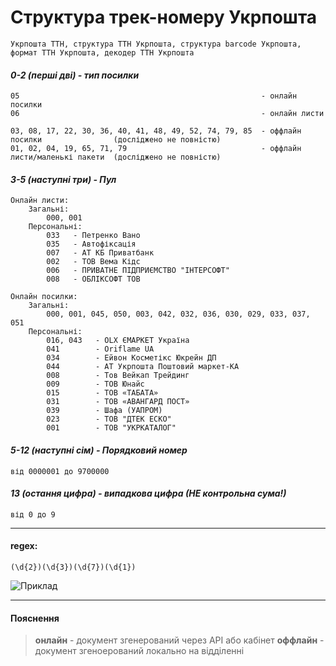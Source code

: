 # Структура трек-номеру Укрпошта
```Укрпошта ТТН, структура ТТН Укрпошта, структура barcode Укрпошта, формат ТТН Укрпошта, декодер ТТН Укрпошта```
#### _0-2 (перші дві) - тип посилки_
```
05                                                      - онлайн посилки
06                                                      - онлайн листи

03, 08, 17, 22, 30, 36, 40, 41, 48, 49, 52, 74, 79, 85  - оффлайн посилки                (досліджено не повністю)
01, 02, 04, 19, 65, 71, 79                              - оффлайн листи/маленькі пакети  (досліджено не повністю)
```
#### _3-5 (наступні три) - Пул_
```
Онлайн листи:
    Загальні:
    	000, 001
    Персональні:
        033   - Петренко Вано
        035   - Автофіксація
        007   - АТ КБ Приватбанк
        002   - ТОВ Вема Кідс
        006   - ПРИВАТНЕ ПІДПРИЄМСТВО "ІНТЕРСОФТ"
        008   - ОБЛІКСОФТ ТОВ
        
Онлайн посилки:
	Загальні:
		000, 001, 045, 050, 003, 042, 032, 036, 030, 029, 033, 037, 051
	Персональні:
	    016, 043   - OLX ЄМАРКЕТ Україна
	    041        - Oriflame UA
	    034        - Ейвон Косметікс Юкрейн ДП
	    044        - АТ Укрпошта Поштовий маркет-КА
	    008        - Тов Вейкап Трейдинг
	    009        - ТОВ Юнайс
	    015        - ТОВ «ТАБАТА»
	    031        - ТОВ «АВАНГАРД ПОСТ»
	    039        - Шафа (УАПРОМ)
	    023        - ТОВ "ДТЕК ЕСКО"
	    001        - ТОВ "УКРКАТАЛОГ"
```
#### _5-12 (наступні сім) - Порядковий номер_
```
від 0000001 до 9700000
```
#### _13 (остання цифра) - випадкова цифра (НЕ контрольна сума!)_
```
від 0 до 9
```

---
#### regex:
```(\d{2})(\d{3})(\d{7})(\d{1})```

![Приклад](https://telegra.ph/file/25804465685ca6027ac23.png "Приклад")

---
#### Пояснення
> **онлайн** - документ згенерований через API або кабінет
> **оффлайн** - документ згеноерований локально на відділенні
